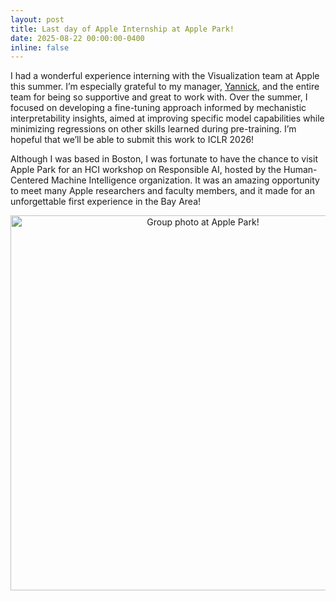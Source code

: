 ```yaml
---
layout: post
title: Last day of Apple Internship at Apple Park!
date: 2025-08-22 00:00:00-0400
inline: false
---
```


I had a wonderful experience interning with the Visualization team at Apple this summer. I’m especially grateful to my manager, [Yannick](https://clome.info/), and the entire team for being so supportive and great to work with. Over the summer, I focused on developing a fine-tuning approach informed by mechanistic interpretability insights, aimed at improving specific model capabilities while minimizing regressions on other skills learned during pre-training. I’m hopeful that we’ll be able to submit this work to ICLR 2026!

Although I was based in Boston, I was fortunate to have the chance to visit Apple Park for an HCI workshop on Responsible AI, hosted by the Human-Centered Machine Intelligence organization. It was an amazing opportunity to meet many Apple researchers and faculty members, and it made for an unforgettable first experience in the Bay Area!

<!-- ![Group photo at Apple Park](../../assets/img/apple_park.png) -->

<div style="text-align: center">
    <img src="../../assets/img/apple_park.png" alt="Group photo at Apple Park!" width="600"/>
</div>